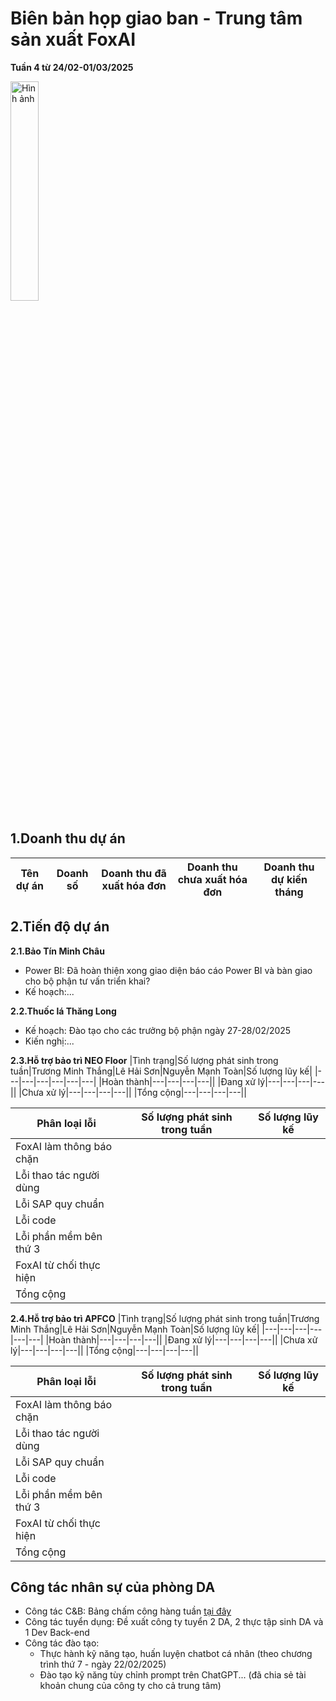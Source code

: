 # Biên bản họp giao ban - Trung tâm sản xuất FoxAI
**Tuần 4 từ 24/02-01/03/2025**

<img src="https://fox.ai.vn/wp-content/uploads/2024/07/Logo_Original-1.png" alt="Hình ảnh" width="30%" />

## 1.Doanh thu dự án

|Tên dự án|Doanh số|Doanh thu đã xuất hóa đơn|Doanh thu chưa xuất hóa đơn|Doanh thu dự kiến tháng|
|---|---|---|---|---|

## 2.Tiến độ dự án
**2.1.Bảo Tín Minh Châu**
- Power BI: Đã hoàn thiện xong giao diện báo cáo Power BI và bàn giao cho bộ phận tư vấn triển khai?
- Kế hoạch:...

**2.2.Thuốc lá Thăng Long**
- Kế hoạch: Đào tạo cho các trưởng bộ phận ngày 27-28/02/2025
- Kiến nghị:...

**2.3.Hỗ trợ bảo trì NEO Floor**
|Tình trạng|Số lượng phát sinh trong tuần|Trương Minh Thắng|Lê Hải Sơn|Nguyễn Mạnh Toàn|Số lượng lũy kế|
|---|---|---|---|---|---|
|Hoàn thành|---|---|---|---||
|Đang xử lý|---|---|---|---||
|Chưa xử lý|---|---|---|---||
|Tổng cộng|---|---|---|---||

|Phân loại lỗi|Số lượng phát sinh trong tuần|Số lượng lũy kế|
|---|---|---|
|FoxAI làm thông báo chặn|||
|Lỗi thao tác người dùng|||
|Lỗi SAP quy chuẩn|||
|Lỗi code|||
|Lỗi phần mềm bên thứ 3|||
|FoxAI từ chối thực hiện|||
|Tổng cộng|||

**2.4.Hỗ trợ bảo trì APFCO**
|Tình trạng|Số lượng phát sinh trong tuần|Trương Minh Thắng|Lê Hải Sơn|Nguyễn Mạnh Toàn|Số lượng lũy kế|
|---|---|---|---|---|---|
|Hoàn thành|---|---|---|---||
|Đang xử lý|---|---|---|---||
|Chưa xử lý|---|---|---|---||
|Tổng cộng|---|---|---|---||

|Phân loại lỗi|Số lượng phát sinh trong tuần|Số lượng lũy kế|
|---|---|---|
|FoxAI làm thông báo chặn|||
|Lỗi thao tác người dùng|||
|Lỗi SAP quy chuẩn|||
|Lỗi code|||
|Lỗi phần mềm bên thứ 3|||
|FoxAI từ chối thực hiện|||
|Tổng cộng|||

## Công tác nhân sự của phòng DA
- Công tác C&B: Bảng chấm công hàng tuần [tại đây](https://docs.google.com/spreadsheets/d/10i4sFlOOz-D13WCeTfPkgnDDwdMlKbjK7mEapQZR_DE/edit?usp=sharing)
- Công tác tuyển dụng: Đề xuất công ty tuyển 2 DA, 2 thực tập sinh DA và 1 Dev Back-end
- Công tác đào tạo:
  * Thực hành kỹ năng tạo, huấn luyện chatbot cá nhân (theo chương trình thứ 7 - ngày 22/02/2025)
  * Đào tạo kỹ năng tùy chỉnh prompt trên ChatGPT... (đã chia sẻ tài khoản chung của công ty cho cả trung tâm)

